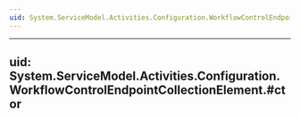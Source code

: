 ```yaml
---
uid: System.ServiceModel.Activities.Configuration.WorkflowControlEndpointCollectionElement
---
```


---
uid: System.ServiceModel.Activities.Configuration.WorkflowControlEndpointCollectionElement.#ctor
---
